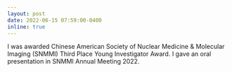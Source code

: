 ```yaml
---
layout: post
date: 2022-06-15 07:59:00-0400
inline: true
---
```


I was awarded Chinese American Society of Nuclear Medicine & Molecular Imaging (SNMMI) Third Place Young Investigator Award. I gave an oral presentation in SNMMI Annual Meeting 2022.
